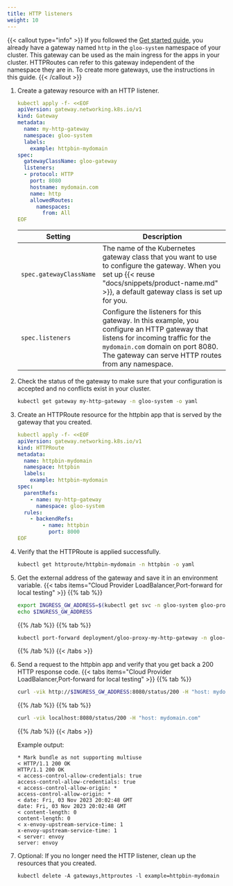 ```yaml
---
title: HTTP listeners
weight: 10
---
```



{{< callout type="info" >}}
If you followed the [Get started guide](/docs/quickstart/), you already have a gateway named `http` in the `gloo-system` namespace of your cluster. This gateway can be used as the main ingress for the apps in your cluster. HTTPRoutes can refer to this gateway independent of the namespace they are in. To create more gateways, use the instructions in this guide. 
{{< /callout >}}

1. Create a gateway resource with an HTTP listener. 
   ```yaml
   kubectl apply -f- <<EOF
   apiVersion: gateway.networking.k8s.io/v1
   kind: Gateway
   metadata:
     name: my-http-gateway
     namespace: gloo-system
     labels:
       example: httpbin-mydomain
   spec:
     gatewayClassName: gloo-gateway
     listeners:
     - protocol: HTTP
       port: 8080
       hostname: mydomain.com
       name: http
       allowedRoutes:
         namespaces:
           from: All
   EOF
   ```

   |Setting|Description|
   |--|--|
   |`spec.gatewayClassName`|The name of the Kubernetes gateway class that you want to use to configure the gateway. When you set up {{< reuse "docs/snippets/product-name.md" >}}, a default gateway class is set up for you.  |
   |`spec.listeners`|Configure the listeners for this gateway. In this example, you configure an HTTP gateway that listens for incoming traffic for the `mydomain.com` domain on port 8080. The gateway can serve HTTP routes from any namespace. |

2. Check the status of the gateway to make sure that your configuration is accepted and no conflicts exist in your cluster. 
   ```sh
   kubectl get gateway my-http-gateway -n gloo-system -o yaml
   ```

3. Create an HTTPRoute resource for the httpbin app that is served by the gateway that you created.
   ```yaml
   kubectl apply -f- <<EOF
   apiVersion: gateway.networking.k8s.io/v1
   kind: HTTPRoute
   metadata:
     name: httpbin-mydomain
     namespace: httpbin
     labels:
       example: httpbin-mydomain
   spec:
     parentRefs:
       - name: my-http-gateway
         namespace: gloo-system
     rules:
       - backendRefs:
           - name: httpbin
             port: 8000
   EOF
   ```

4. Verify that the HTTPRoute is applied successfully. 
   ```sh
   kubectl get httproute/httpbin-mydomain -n httpbin -o yaml
   ```

5. Get the external address of the gateway and save it in an environment variable.
   {{< tabs items="Cloud Provider LoadBalancer,Port-forward for local testing" >}}
   {{% tab %}}
   ```sh
   export INGRESS_GW_ADDRESS=$(kubectl get svc -n gloo-system gloo-proxy-my-http-gateway -o jsonpath="{.status.loadBalancer.ingress[0]['hostname','ip']}")
   echo $INGRESS_GW_ADDRESS   
   ```
   {{% /tab %}}
   {{% tab %}}
   ```sh
   kubectl port-forward deployment/gloo-proxy-my-http-gateway -n gloo-system 8080:8080
   ```
   {{% /tab %}}
   {{< /tabs >}}

6. Send a request to the httpbin app and verify that you get back a 200 HTTP response code. 
   {{< tabs items="Cloud Provider LoadBalancer,Port-forward for local testing" >}}
   {{% tab %}}
   ```sh
   curl -vik http://$INGRESS_GW_ADDRESS:8080/status/200 -H "host: mydomain.com:8080" 
   ```
   {{% /tab %}}
   {{% tab %}}
   ```sh
   curl -vik localhost:8080/status/200 -H "host: mydomain.com"
   ```
   {{% /tab %}}
   {{< /tabs >}}
   

   Example output: 
   ```console
   * Mark bundle as not supporting multiuse
   < HTTP/1.1 200 OK
   HTTP/1.1 200 OK
   < access-control-allow-credentials: true
   access-control-allow-credentials: true
   < access-control-allow-origin: *
   access-control-allow-origin: *
   < date: Fri, 03 Nov 2023 20:02:48 GMT
   date: Fri, 03 Nov 2023 20:02:48 GMT
   < content-length: 0
   content-length: 0
   < x-envoy-upstream-service-time: 1
   x-envoy-upstream-service-time: 1
   < server: envoy
   server: envoy
   ```

7. Optional: If you no longer need the HTTP listener, clean up the resources that you created.

   ```shell
   kubectl delete -A gateways,httproutes -l example=httpbin-mydomain
   ```